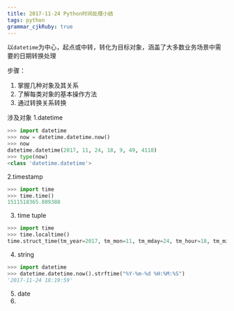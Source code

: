 ```yaml
---
title: 2017-11-24 Python时间处理小结 
tags: python
grammar_cjkRuby: true
---
```


以`datetime`为中心，起点或中转，转化为目标对象，涵盖了大多数业务场景中需要的日期转换处理

步骤：
1. 掌握几种对象及其关系
2. 了解每类对象的基本操作方法
3. 通过转换关系转换

涉及对象
1.datetime
```python
>>> import datetime
>>> now = datetime.datetime.now()
>>> now 
datetime.datetime(2017, 11, 24, 18, 9, 49, 4118)
>>> type(now)
<class 'datetime.datetime'>
```
2.timestamp
```python
>>> import time
>>> time.time()
1511518365.809388
```
3. time tuple
```python
>>> import time
>>> time.localtime()
time.struct_time(tm_year=2017, tm_mon=11, tm_mday=24, tm_hour=18, tm_min=13, tm_sec=54, tm_wday=4, tm_yday=328, tm_isdst=0)
```
4. string

```python
>>> import datetime
>>> datetime.datetime.now().strftime("%Y-%m-%d %H:%M:%S")
'2017-11-24 18:19:59'
```

5. date
6. 
